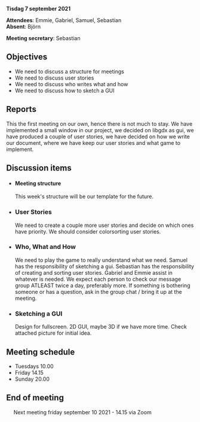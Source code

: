 **Tisdag 7 september 2021**    

**Attendees**: Emmie, Gabriel, Samuel, Sebastian    
**Absent**: Björn    

**Meeting secretary**: Sebastian

## Objectives    
* We need to discuss a structure for meetings    
* We need to discuss user stories    
* We need to discuss who writes what and how    
* We need to discuss how to sketch a GUI
      


## Reports
This the first meeting on our own, hence there is not much to stay.
We have implemented a small window in our project, we decided on libgdx as gui, we have produced a couple of user stories, we have decided on how we write our document, where we have keep our user stories and what game to implement.

## Discussion items
* #### **Meeting structure**    
  This week's structure will be our template for the future.

* ### **User Stories**    
  We need to create a couple more user stories and decide on which ones have priority. We should consider colorsorting user stories.

* ### **Who, What and How**
  We need to play the game to really understand what we need.
  Samuel has the responsibility of sketching a gui. Sebastian has the responsibility of creating and sorting user stories. Gabriel and Emmie assist in whatever is needed.
  We expect each person to check our message group ATLEAST twice a day, preferably more.
  If something is bothering someone or has a question, ask in the group chat / bring it up at the meeting.

* ### **Sketching a GUI**
  Design for fullscreen. 2D GUI, maybe 3D if we have more time.
  Check attached picture for initial idea.
  

## Meeting schedule
* Tuesdays 10.00    
* Friday 14.15    
* Sunday 20.00

## End of meeting    
&nbsp; &nbsp; &nbsp;Next meeting friday september 10 2021 - 14.15 via Zoom